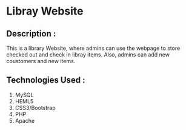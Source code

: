# Libray Website

## Description :
  This is a library Website, where admins can use the webpage to store checked out and check in libray items. Also, admins can add new coustomers and new items.
  
## Technologies Used :
  1. MySQL
  2. HEML5
  3. CSS3/Bootstrap
  4. PHP
  5. Apache
